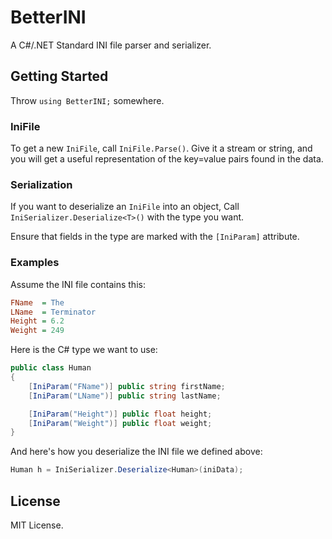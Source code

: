 # BetterINI
A C#/.NET Standard INI file parser and serializer.

## Getting Started
Throw `using BetterINI;` somewhere.

### IniFile
To get a new `IniFile`, call `IniFile.Parse()`. Give it a stream or string, and you will get a useful representation of the key=value pairs found in the data.

### Serialization
If you want to deserialize an `IniFile` into an object, Call `IniSerializer.Deserialize<T>()` with the type you want.

Ensure that fields in the type are marked with the `[IniParam]` attribute.

### Examples
Assume the INI file contains this:
```ini
FName  = The
LName  = Terminator
Height = 6.2
Weight = 249
```

Here is the C# type we want to use:
```csharp
public class Human
{
    [IniParam("FName")] public string firstName;
    [IniParam("LName")] public string lastName;

    [IniParam("Height")] public float height;
    [IniParam("Weight")] public float weight;
}
```

And here's how you deserialize the INI file we defined above:
```csharp
Human h = IniSerializer.Deserialize<Human>(iniData);
```

## License
MIT License.